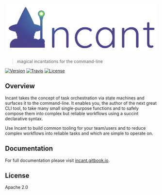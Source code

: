 # [![Incant](assets/incant-logo-small.png?raw=true "Incant")](https://incant.gitbook.io)

> magical incantations for the command-line

[![Version](https://img.shields.io/npm/v/incant.svg)]() [![Travis](https://img.shields.io/travis/incant-central/incant.svg)]() [![License](https://img.shields.io/npm/l/incant.svg)]()

## Overview

Incant takes the concept of task orchestration via state machines and surfaces it to the command-line. It enables you, the author of the next great CLI tool, to take many small single-purpose functions and to safely compose them into complex but reliable workflows using a succint declarative syntax.

Use Incant to build common tooling for your team/users and to reduce complex workflows into reliable tasks and which are simple to operate on.

## Documentation

For full documentation please visit [incant.gitbook.io](https://incant.gitbook.io).


## License

Apache 2.0
